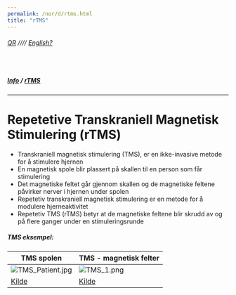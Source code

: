 ```yaml
---
permalink: /nor/d/rtms.html
title: "rTMS"
---
```

###### [QR](https://uitpsypro.github.io/2) //// [English?](https://uitpsypro.github.io/2/eng/d/rtms) 
<br/>

##### [Info](https://uitpsypro.github.io/2/nor/d/info) / [rTMS](https://uitpsypro.github.io/2/nor/d/rtms)
---
# Repetetive Transkraniell Magnetisk Stimulering (rTMS)

* Transkraniell magnetisk stimulering (TMS), er en ikke-invasive metode for å stimulere hjernen
* En magnetisk spole blir plassert på skallen til en person som får stimulering
* Det magnetiske feltet går gjennom skallen og de magnetiske feltene påvirker nerver i hjernen under spolen
* Repetetiv transkraniell magnetisk stimulering er en metode for å modulere hjerneaktivitet
* Repetetiv TMS (rTMS) betyr at de magnetiske feltene blir skrudd av og på flere ganger under en stimuleringsrunde

##### TMS eksempel:

| TMS spolen | TMS - magnetisk felter |
| --------------------------------------------------------- | --------------------------------------------------------- |
|  ![TMS_Patient.jpg](/2/pictures/TMS_patient.jpg) |  ![TMS_1.png](/2/pictures/TMS_1.png) |
| [Kilde](http://hcewiki.zcu.cz/hcewiki/index.php/File:TMS_patient.jpg) | [Kilde](http://hcewiki.zcu.cz/hcewiki/index.php/File:TMS_1.png) |
